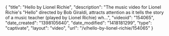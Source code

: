 {
    "title": "Hello by Lionel Richie",
    "description": "The music video for Lionel Richie's \"Hello\" directed by Bob Giraldi, attracts attention as it tells the story of a music teacher (played by Lionel Richie) wh...",
    "videoid": "154065",
    "date_created": "1398105640",
    "date_modified": "1418181299",
    "type": "captivate",
    "layout": "video",
    "url": "\/v\/hello-by-lionel-richie\/154065"
}